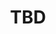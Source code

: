 ﻿---
  name: 20d1t2s8
  title: TBD
  content:
  category: Big Data
  format: REX
  speakers: TBD
  room: Mezzanine
  time_start: '16:00'
  time_end: '16:45'
---
